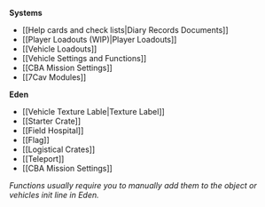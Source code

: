 **Systems**
* [[Help cards and check lists|Diary Records Documents]]
* [[Player Loadouts (WIP)|Player Loadouts]]
* [[Vehicle Loadouts]]
* [[Vehicle Settings and Functions]]
* [[CBA Mission Settings]]
* [[7Cav Modules]]

**Eden**
* [[Vehicle Texture Lable|Texture Label]]
* [[Starter Crate]]
* [[Field Hospital]]
* [[Flag]]
* [[Logistical Crates]]
* [[Teleport]]
* [[CBA Mission Settings]]

*Functions usually require you to manually add them to the object or vehicles init line in Eden.*
